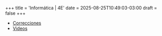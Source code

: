 +++
title = 'Informática | 4E'
date = 2025-08-25T10:49:03-03:00
draft = false
+++

- [Correcciones](correccion)
- [Videos](videos)
